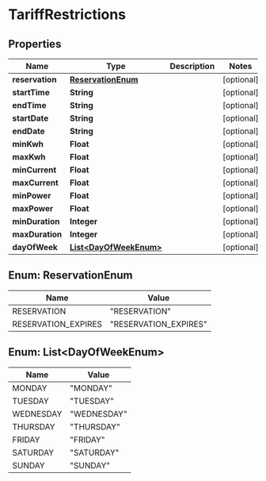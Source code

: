 # TariffRestrictions

## Properties
Name | Type | Description | Notes
------------ | ------------- | ------------- | -------------
**reservation** | [**ReservationEnum**](#ReservationEnum) |  |  [optional]
**startTime** | **String** |  |  [optional]
**endTime** | **String** |  |  [optional]
**startDate** | **String** |  |  [optional]
**endDate** | **String** |  |  [optional]
**minKwh** | **Float** |  |  [optional]
**maxKwh** | **Float** |  |  [optional]
**minCurrent** | **Float** |  |  [optional]
**maxCurrent** | **Float** |  |  [optional]
**minPower** | **Float** |  |  [optional]
**maxPower** | **Float** |  |  [optional]
**minDuration** | **Integer** |  |  [optional]
**maxDuration** | **Integer** |  |  [optional]
**dayOfWeek** | [**List&lt;DayOfWeekEnum&gt;**](#List&lt;DayOfWeekEnum&gt;) |  |  [optional]

<a name="ReservationEnum"></a>
## Enum: ReservationEnum
Name | Value
---- | -----
RESERVATION | &quot;RESERVATION&quot;
RESERVATION_EXPIRES | &quot;RESERVATION_EXPIRES&quot;

<a name="List<DayOfWeekEnum>"></a>
## Enum: List&lt;DayOfWeekEnum&gt;
Name | Value
---- | -----
MONDAY | &quot;MONDAY&quot;
TUESDAY | &quot;TUESDAY&quot;
WEDNESDAY | &quot;WEDNESDAY&quot;
THURSDAY | &quot;THURSDAY&quot;
FRIDAY | &quot;FRIDAY&quot;
SATURDAY | &quot;SATURDAY&quot;
SUNDAY | &quot;SUNDAY&quot;
